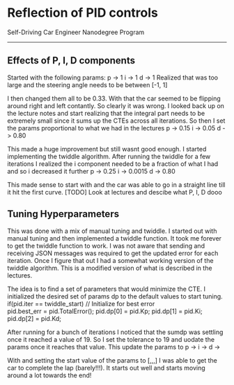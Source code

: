 # Reflection of PID controls
Self-Driving Car Engineer Nanodegree Program

---

## Effects of P, I, D components 
Started with the following params:
p -> 1
i -> 1
d -> 1
Realized that was too large and the steering angle needs to be between [-1, 1]

I then changed them all to be 0.33. With that the car seemed to be flipping around right and left contantly. So clearly it was wrong. I looked back up on the lecture notes and start realizing that the integral part needs to be extremely small since it sums up the CTEs across all iterations. So then I set the params proportional to what we had in the lectures
p -> 0.15
i -> 0.05
d -> 0.80

This made a huge improvement but still wasnt good enough. I started implementing the twiddle algorithm. After running the twiddle for a few iterations I realized the i component needed to be a fraction of what I had and so i decreased it further 
p -> 0.25
i -> 0.0015
d -> 0.80

This made sense to start with and the car was able to go in a straight line till it hit the first curve. 
[TODO] Look at lectures and descibe what P, I, D dooo


## Tuning Hyperparameters 

This was done with a mix of manual tuning and twiddle. I started out with manual tuning and then implemented a twiddle function. It took me forever to get the twiddle function to work. I was not aware that sending and receiving JSON messages was required to get the updated error for each iteration. Once I figure that out I had a somewhat working version of the twiddle algorithm. This is a modified version of what is described in the lectures. 

The idea is to find a set of parameters that would minimize the CTE. I initialized the desired set of params dp to the default values to start tuning. 
            if(pid.iter == twiddle_start) 
              // Initialize for best error              
              pid.best_err = pid.TotalError();
              pid.dp[0] = pid.Kp;
              pid.dp[1] = pid.Ki;
              pid.dp[2] = pid.Kd;

After running for a bunch of iterations I noticed that the sumdp was settling once it reached a value of 19. So I set the tolerance to 19 and uodate the params once it reaches that value. This update the params to 
p ->
i ->
d ->

With and setting the start value of the params to [,,,] I was able to get the car to complete the lap (barely!!!). It starts out well and starts moving around a lot towards the end!
